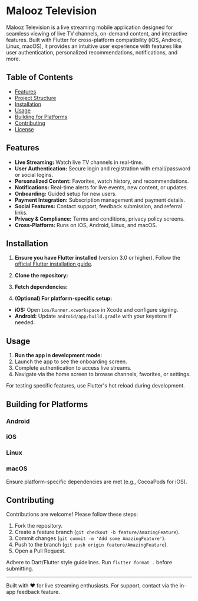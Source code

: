 # Malooz Television

Malooz Television is a live streaming mobile application designed for seamless viewing of live TV channels, on-demand content, and interactive features. Built with Flutter for cross-platform compatibility (iOS, Android, Linux, macOS), it provides an intuitive user experience with features like user authentication, personalized recommendations, notifications, and more.

## Table of Contents

- [Features](#features)
- [Project Structure](#project-structure)
- [Installation](#installation)
- [Usage](#usage)
- [Building for Platforms](#building-for-platforms)
- [Contributing](#contributing)
- [License](#license)

## Features

- **Live Streaming:** Watch live TV channels in real-time.
- **User Authentication:** Secure login and registration with email/password or social logins.
- **Personalized Content:** Favorites, watch history, and recommendations.
- **Notifications:** Real-time alerts for live events, new content, or updates.
- **Onboarding:** Guided setup for new users.
- **Payment Integration:** Subscription management and payment details.
- **Social Features:** Contact support, feedback submission, and referral links.
- **Privacy & Compliance:** Terms and conditions, privacy policy screens.
- **Cross-Platform:** Runs on iOS, Android, Linux, and macOS.


## Installation

1.  **Ensure you have Flutter installed** (version 3.0 or higher). Follow the [official Flutter installation guide](https://flutter.dev/docs/get-started/install).
2.  **Clone the repository:**

3.  **Fetch dependencies:**

4.  **(Optional) For platform-specific setup:**
   *   **iOS:** Open `ios/Runner.xcworkspace` in Xcode and configure signing.
   *   **Android:** Update `android/app/build.gradle` with your keystore if needed.

## Usage

1.  **Run the app in development mode:**
2.  Launch the app to see the onboarding screen.
3.  Complete authentication to access live streams.
4.  Navigate via the home screen to browse channels, favorites, or settings.

For testing specific features, use Flutter's hot reload during development.

## Building for Platforms

### Android
### iOS
### Linux
### macOS

Ensure platform-specific dependencies are met (e.g., CocoaPods for iOS).

## Contributing

Contributions are welcome! Please follow these steps:

1.  Fork the repository.
2.  Create a feature branch (`git checkout -b feature/AmazingFeature`).
3.  Commit changes (`git commit -m 'Add some AmazingFeature'`).
4.  Push to the branch (`git push origin feature/AmazingFeature`).
5.  Open a Pull Request.

Adhere to Dart/Flutter style guidelines. Run `flutter format .` before submitting.



---

Built with ❤️ for live streaming enthusiasts. For support, contact via the in-app feedback feature.
